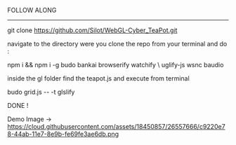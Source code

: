 FOLLOW ALONG

-------------------------

git clone https://github.com/Silot/WebGL-Cyber_TeaPot.git

navigate to the directory were you clone the repo from your terminal and do :

npm i && npm i -g budo bankai browserify watchify \ uglify-js wsnc baudio

inside the  gl folder find the teapot.js and execute from terminal 

budo grid.js -- -t glslify

DONE !

Demo Image ->  https://cloud.githubusercontent.com/assets/18450857/26557666/c9220e78-44ab-11e7-8e9b-fe69fe3ae6db.png
